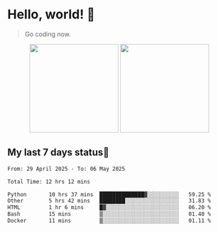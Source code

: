 # Hello, world! 🥰
> Go coding now.

<div align="center">
<div><img src="https://github-readme-stats.vercel.app/api?username=Xrondev&count_private=true" height="200px"/> <img src="https://github-readme-stats.vercel.app/api/top-langs/?username=Xrondev" height="200px"/></div>
</div>
<div align="center"></div>  

## My last 7 days status🧐

<!--START_SECTION:waka-->

```txt
From: 29 April 2025 - To: 06 May 2025

Total Time: 12 hrs 12 mins

Python       10 hrs 37 mins  ██████████████▓░░░░░░░░░░   59.25 %
Other        5 hrs 42 mins   ████████░░░░░░░░░░░░░░░░░   31.83 %
HTML         1 hr 6 mins     █▓░░░░░░░░░░░░░░░░░░░░░░░   06.20 %
Bash         15 mins         ▒░░░░░░░░░░░░░░░░░░░░░░░░   01.40 %
Docker       11 mins         ▒░░░░░░░░░░░░░░░░░░░░░░░░   01.11 %
```

<!--END_SECTION:waka-->
